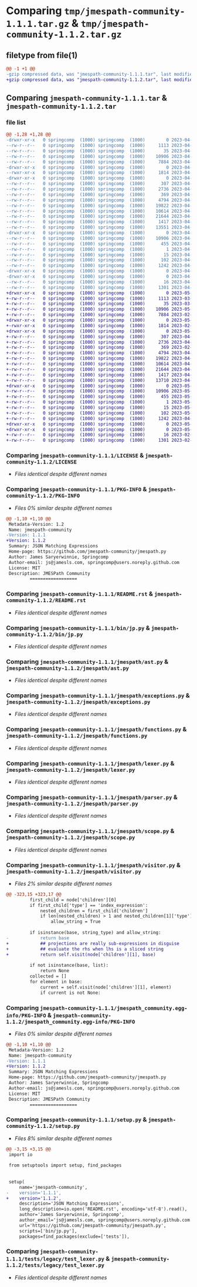 # Comparing `tmp/jmespath-community-1.1.1.tar.gz` & `tmp/jmespath-community-1.1.2.tar.gz`

## filetype from file(1)

```diff
@@ -1 +1 @@
-gzip compressed data, was "jmespath-community-1.1.1.tar", last modified: Fri Apr  7 15:27:58 2023, max compression
+gzip compressed data, was "jmespath-community-1.1.2.tar", last modified: Mon May  1 00:20:41 2023, max compression
```

## Comparing `jmespath-community-1.1.1.tar` & `jmespath-community-1.1.2.tar`

### file list

```diff
@@ -1,28 +1,28 @@
-drwxr-xr-x   0 springcomp  (1000) springcomp  (1000)        0 2023-04-07 15:27:58.413715 jmespath-community-1.1.1/
--rw-r--r--   0 springcomp  (1000) springcomp  (1000)     1113 2023-04-07 14:59:05.000000 jmespath-community-1.1.1/LICENSE
--rw-r--r--   0 springcomp  (1000) springcomp  (1000)       35 2023-04-07 14:59:05.000000 jmespath-community-1.1.1/MANIFEST.in
--rw-r--r--   0 springcomp  (1000) springcomp  (1000)    10906 2023-04-07 15:27:58.413715 jmespath-community-1.1.1/PKG-INFO
--rw-r--r--   0 springcomp  (1000) springcomp  (1000)     7884 2023-04-07 14:58:41.000000 jmespath-community-1.1.1/README.rst
-drwxr-xr-x   0 springcomp  (1000) springcomp  (1000)        0 2023-04-07 15:27:58.413715 jmespath-community-1.1.1/bin/
--rwxr-xr-x   0 springcomp  (1000) springcomp  (1000)     1814 2023-04-07 14:58:41.000000 jmespath-community-1.1.1/bin/jp.py
-drwxr-xr-x   0 springcomp  (1000) springcomp  (1000)        0 2023-04-07 15:27:58.413715 jmespath-community-1.1.1/jmespath/
--rw-r--r--   0 springcomp  (1000) springcomp  (1000)      307 2023-04-07 15:26:59.000000 jmespath-community-1.1.1/jmespath/__init__.py
--rw-r--r--   0 springcomp  (1000) springcomp  (1000)     2736 2023-04-07 15:09:16.000000 jmespath-community-1.1.1/jmespath/ast.py
--rw-r--r--   0 springcomp  (1000) springcomp  (1000)      369 2023-04-07 14:58:41.000000 jmespath-community-1.1.1/jmespath/compat.py
--rw-r--r--   0 springcomp  (1000) springcomp  (1000)     4794 2023-04-07 15:09:16.000000 jmespath-community-1.1.1/jmespath/exceptions.py
--rw-r--r--   0 springcomp  (1000) springcomp  (1000)    19822 2023-04-07 15:09:16.000000 jmespath-community-1.1.1/jmespath/functions.py
--rw-r--r--   0 springcomp  (1000) springcomp  (1000)    10614 2023-04-07 15:09:16.000000 jmespath-community-1.1.1/jmespath/lexer.py
--rw-r--r--   0 springcomp  (1000) springcomp  (1000)    21644 2023-04-07 15:09:16.000000 jmespath-community-1.1.1/jmespath/parser.py
--rw-r--r--   0 springcomp  (1000) springcomp  (1000)     1417 2023-04-07 15:09:16.000000 jmespath-community-1.1.1/jmespath/scope.py
--rw-r--r--   0 springcomp  (1000) springcomp  (1000)    13551 2023-04-07 15:09:16.000000 jmespath-community-1.1.1/jmespath/visitor.py
-drwxr-xr-x   0 springcomp  (1000) springcomp  (1000)        0 2023-04-07 15:27:58.413715 jmespath-community-1.1.1/jmespath_community.egg-info/
--rw-r--r--   0 springcomp  (1000) springcomp  (1000)    10906 2023-04-07 15:27:58.000000 jmespath-community-1.1.1/jmespath_community.egg-info/PKG-INFO
--rw-r--r--   0 springcomp  (1000) springcomp  (1000)      455 2023-04-07 15:27:58.000000 jmespath-community-1.1.1/jmespath_community.egg-info/SOURCES.txt
--rw-r--r--   0 springcomp  (1000) springcomp  (1000)        1 2023-04-07 15:27:58.000000 jmespath-community-1.1.1/jmespath_community.egg-info/dependency_links.txt
--rw-r--r--   0 springcomp  (1000) springcomp  (1000)       15 2023-04-07 15:27:58.000000 jmespath-community-1.1.1/jmespath_community.egg-info/top_level.txt
--rw-r--r--   0 springcomp  (1000) springcomp  (1000)      102 2023-04-07 15:27:58.413715 jmespath-community-1.1.1/setup.cfg
--rw-r--r--   0 springcomp  (1000) springcomp  (1000)     1242 2023-04-07 15:26:59.000000 jmespath-community-1.1.1/setup.py
-drwxr-xr-x   0 springcomp  (1000) springcomp  (1000)        0 2023-04-07 15:27:58.413715 jmespath-community-1.1.1/tests/
-drwxr-xr-x   0 springcomp  (1000) springcomp  (1000)        0 2023-04-07 15:27:58.413715 jmespath-community-1.1.1/tests/legacy/
--rw-r--r--   0 springcomp  (1000) springcomp  (1000)       16 2023-04-07 14:58:41.000000 jmespath-community-1.1.1/tests/legacy/__init__.py
--rw-r--r--   0 springcomp  (1000) springcomp  (1000)     1301 2023-04-07 14:58:41.000000 jmespath-community-1.1.1/tests/legacy/test_lexer.py
+drwxr-xr-x   0 springcomp  (1000) springcomp  (1000)        0 2023-05-01 00:20:41.414731 jmespath-community-1.1.2/
+-rw-r--r--   0 springcomp  (1000) springcomp  (1000)     1113 2023-03-30 17:53:04.000000 jmespath-community-1.1.2/LICENSE
+-rw-r--r--   0 springcomp  (1000) springcomp  (1000)       35 2023-03-30 17:53:04.000000 jmespath-community-1.1.2/MANIFEST.in
+-rw-r--r--   0 springcomp  (1000) springcomp  (1000)    10906 2023-05-01 00:20:41.414731 jmespath-community-1.1.2/PKG-INFO
+-rw-r--r--   0 springcomp  (1000) springcomp  (1000)     7884 2023-02-26 10:33:47.000000 jmespath-community-1.1.2/README.rst
+drwxr-xr-x   0 springcomp  (1000) springcomp  (1000)        0 2023-05-01 00:20:41.414731 jmespath-community-1.1.2/bin/
+-rwxr-xr-x   0 springcomp  (1000) springcomp  (1000)     1814 2023-02-26 18:24:57.000000 jmespath-community-1.1.2/bin/jp.py
+drwxr-xr-x   0 springcomp  (1000) springcomp  (1000)        0 2023-05-01 00:20:41.414731 jmespath-community-1.1.2/jmespath/
+-rw-r--r--   0 springcomp  (1000) springcomp  (1000)      307 2023-04-30 23:55:03.000000 jmespath-community-1.1.2/jmespath/__init__.py
+-rw-r--r--   0 springcomp  (1000) springcomp  (1000)     2736 2023-04-30 23:01:55.000000 jmespath-community-1.1.2/jmespath/ast.py
+-rw-r--r--   0 springcomp  (1000) springcomp  (1000)      369 2023-02-26 10:33:43.000000 jmespath-community-1.1.2/jmespath/compat.py
+-rw-r--r--   0 springcomp  (1000) springcomp  (1000)     4794 2023-04-30 23:01:55.000000 jmespath-community-1.1.2/jmespath/exceptions.py
+-rw-r--r--   0 springcomp  (1000) springcomp  (1000)    19822 2023-04-30 23:01:55.000000 jmespath-community-1.1.2/jmespath/functions.py
+-rw-r--r--   0 springcomp  (1000) springcomp  (1000)    10614 2023-04-30 23:01:55.000000 jmespath-community-1.1.2/jmespath/lexer.py
+-rw-r--r--   0 springcomp  (1000) springcomp  (1000)    21644 2023-04-30 23:01:55.000000 jmespath-community-1.1.2/jmespath/parser.py
+-rw-r--r--   0 springcomp  (1000) springcomp  (1000)     1417 2023-04-30 23:01:55.000000 jmespath-community-1.1.2/jmespath/scope.py
+-rw-r--r--   0 springcomp  (1000) springcomp  (1000)    13710 2023-04-30 23:54:38.000000 jmespath-community-1.1.2/jmespath/visitor.py
+drwxr-xr-x   0 springcomp  (1000) springcomp  (1000)        0 2023-05-01 00:20:41.414731 jmespath-community-1.1.2/jmespath_community.egg-info/
+-rw-r--r--   0 springcomp  (1000) springcomp  (1000)    10906 2023-05-01 00:20:41.000000 jmespath-community-1.1.2/jmespath_community.egg-info/PKG-INFO
+-rw-r--r--   0 springcomp  (1000) springcomp  (1000)      455 2023-05-01 00:20:41.000000 jmespath-community-1.1.2/jmespath_community.egg-info/SOURCES.txt
+-rw-r--r--   0 springcomp  (1000) springcomp  (1000)        1 2023-05-01 00:20:41.000000 jmespath-community-1.1.2/jmespath_community.egg-info/dependency_links.txt
+-rw-r--r--   0 springcomp  (1000) springcomp  (1000)       15 2023-05-01 00:20:41.000000 jmespath-community-1.1.2/jmespath_community.egg-info/top_level.txt
+-rw-r--r--   0 springcomp  (1000) springcomp  (1000)      102 2023-05-01 00:20:41.414731 jmespath-community-1.1.2/setup.cfg
+-rw-r--r--   0 springcomp  (1000) springcomp  (1000)     1242 2023-04-30 23:55:03.000000 jmespath-community-1.1.2/setup.py
+drwxr-xr-x   0 springcomp  (1000) springcomp  (1000)        0 2023-05-01 00:20:41.414731 jmespath-community-1.1.2/tests/
+drwxr-xr-x   0 springcomp  (1000) springcomp  (1000)        0 2023-05-01 00:20:41.414731 jmespath-community-1.1.2/tests/legacy/
+-rw-r--r--   0 springcomp  (1000) springcomp  (1000)       16 2023-02-26 10:33:43.000000 jmespath-community-1.1.2/tests/legacy/__init__.py
+-rw-r--r--   0 springcomp  (1000) springcomp  (1000)     1301 2023-02-26 10:33:43.000000 jmespath-community-1.1.2/tests/legacy/test_lexer.py
```

### Comparing `jmespath-community-1.1.1/LICENSE` & `jmespath-community-1.1.2/LICENSE`

 * *Files identical despite different names*

### Comparing `jmespath-community-1.1.1/PKG-INFO` & `jmespath-community-1.1.2/PKG-INFO`

 * *Files 0% similar despite different names*

```diff
@@ -1,10 +1,10 @@
 Metadata-Version: 1.2
 Name: jmespath-community
-Version: 1.1.1
+Version: 1.1.2
 Summary: JSON Matching Expressions
 Home-page: https://github.com/jmespath-community/jmespath.py
 Author: James Saryerwinnie, Springcomp
 Author-email: js@jamesls.com, springcomp@users.noreply.github.com
 License: MIT
 Description: JMESPath Community
         ==================
```

### Comparing `jmespath-community-1.1.1/README.rst` & `jmespath-community-1.1.2/README.rst`

 * *Files identical despite different names*

### Comparing `jmespath-community-1.1.1/bin/jp.py` & `jmespath-community-1.1.2/bin/jp.py`

 * *Files identical despite different names*

### Comparing `jmespath-community-1.1.1/jmespath/ast.py` & `jmespath-community-1.1.2/jmespath/ast.py`

 * *Files identical despite different names*

### Comparing `jmespath-community-1.1.1/jmespath/exceptions.py` & `jmespath-community-1.1.2/jmespath/exceptions.py`

 * *Files identical despite different names*

### Comparing `jmespath-community-1.1.1/jmespath/functions.py` & `jmespath-community-1.1.2/jmespath/functions.py`

 * *Files identical despite different names*

### Comparing `jmespath-community-1.1.1/jmespath/lexer.py` & `jmespath-community-1.1.2/jmespath/lexer.py`

 * *Files identical despite different names*

### Comparing `jmespath-community-1.1.1/jmespath/parser.py` & `jmespath-community-1.1.2/jmespath/parser.py`

 * *Files identical despite different names*

### Comparing `jmespath-community-1.1.1/jmespath/scope.py` & `jmespath-community-1.1.2/jmespath/scope.py`

 * *Files identical despite different names*

### Comparing `jmespath-community-1.1.1/jmespath/visitor.py` & `jmespath-community-1.1.2/jmespath/visitor.py`

 * *Files 2% similar despite different names*

```diff
@@ -323,15 +323,17 @@
         first_child = node['children'][0]
         if first_child['type'] == 'index_expression':
             nested_children = first_child['children']
             if len(nested_children) > 1 and nested_children[1]['type'] == 'slice':
                 allow_string = True
 
         if isinstance(base, string_type) and allow_string:
-            return base
+            ## projections are really sub-expressions in disguise
+            ## evaluate the rhs when lhs is a sliced string
+            return self.visit(node['children'][1], base)
 
         if not isinstance(base, list):
             return None
         collected = []
         for element in base:
             current = self.visit(node['children'][1], element)
             if current is not None:
```

### Comparing `jmespath-community-1.1.1/jmespath_community.egg-info/PKG-INFO` & `jmespath-community-1.1.2/jmespath_community.egg-info/PKG-INFO`

 * *Files 0% similar despite different names*

```diff
@@ -1,10 +1,10 @@
 Metadata-Version: 1.2
 Name: jmespath-community
-Version: 1.1.1
+Version: 1.1.2
 Summary: JSON Matching Expressions
 Home-page: https://github.com/jmespath-community/jmespath.py
 Author: James Saryerwinnie, Springcomp
 Author-email: js@jamesls.com, springcomp@users.noreply.github.com
 License: MIT
 Description: JMESPath Community
         ==================
```

### Comparing `jmespath-community-1.1.1/setup.py` & `jmespath-community-1.1.2/setup.py`

 * *Files 8% similar despite different names*

```diff
@@ -3,15 +3,15 @@
 import io
 
 from setuptools import setup, find_packages
 
 
 setup(
     name='jmespath-community',
-    version='1.1.1',
+    version='1.1.2',
     description='JSON Matching Expressions',
     long_description=io.open('README.rst', encoding='utf-8').read(),
     author='James Saryerwinnie, Springcomp',
     author_email='js@jamesls.com, springcomp@users.noreply.github.com',
     url='https://github.com/jmespath-community/jmespath.py',
     scripts=['bin/jp.py'],
     packages=find_packages(exclude=['tests']),
```

### Comparing `jmespath-community-1.1.1/tests/legacy/test_lexer.py` & `jmespath-community-1.1.2/tests/legacy/test_lexer.py`

 * *Files identical despite different names*

